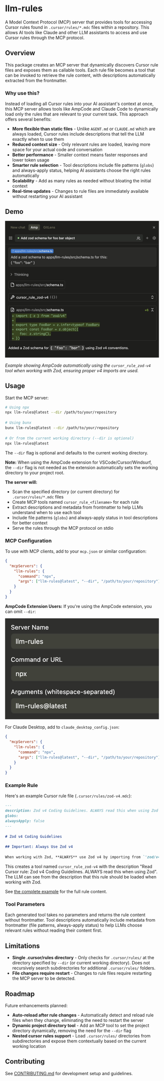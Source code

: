 # llm-rules

A Model Context Protocol (MCP) server that provides tools for accessing Cursor rules found in `.cursor/rules/*.mdc` files within a repository. This allows AI tools like Claude and other LLM assistants to access and use Cursor rules through the MCP protocol.

## Overview

This package creates an MCP server that dynamically discovers Cursor rule files and exposes them as callable tools. Each rule file becomes a tool that can be invoked to retrieve the rule content, with descriptions automatically extracted from the frontmatter.

### Why use this?

Instead of loading all Cursor rules into your AI assistant's context at once, this MCP server allows tools like AmpCode and Claude Code to dynamically load only the rules that are relevant to your current task. This approach offers several benefits:

- **More flexible than static files** - Unlike `AGENT.md` or `CLAUDE.md` which are always loaded, Cursor rules include descriptions that tell the LLM exactly when to use them
- **Reduced context size** - Only relevant rules are loaded, leaving more space for your actual code and conversation
- **Better performance** - Smaller context means faster responses and lower token usage
- **Smarter rule selection** - Tool descriptions include file patterns (`globs`) and always-apply status, helping AI assistants choose the right rules automatically
- **Scalability** - Add as many rules as needed without bloating the initial context
- **Real-time updates** - Changes to rule files are immediately available without restarting your AI assistant

## Demo

![MCP Server Demo](docs/images/demo.jpg)

_Example showing AmpCode automatically using the `cursor_rule_zod-v4` tool when working with Zod, ensuring proper v4 imports are used._

## Usage

Start the MCP server:

```bash
# Using npx
npx llm-rules@latest --dir /path/to/your/repository

# Using bunx
bunx llm-rules@latest --dir /path/to/your/repository

# Or from the current working directory (--dir is optional)
npx llm-rules@latest
```

The `--dir` flag is optional and defaults to the current working directory.

**Note:** When using the AmpCode extension for VSCode/Cursor/Windsurf, the `--dir` flag is not needed as the extension automatically sets the working directory to your project root.

**The server will:**

- Scan the specified directory (or current directory) for `.cursor/rules/*.mdc` files
- Create MCP tools named `cursor_rule_<filename>` for each rule
- Extract descriptions and metadata from frontmatter to help LLMs understand when to use each tool
- Include file patterns (`globs`) and always-apply status in tool descriptions for better context
- Serve the rules through the MCP protocol on stdio

### MCP Configuration

To use with MCP clients, add to your `mcp.json` or similar configuration:

```json
{
  "mcpServers": {
    "llm-rules": {
      "command": "npx",
      "args": ["llm-rules@latest", "--dir", "/path/to/your/repository"]
    }
  }
}
```

**AmpCode Extension Users:** If you're using the AmpCode extension, you can omit `--dir`:

![](./docs/images/ampcode-mcp.jpg)

For Claude Desktop, add to `claude_desktop_config.json`:

```json
{
  "mcpServers": {
    "llm-rules": {
      "command": "npx",
      "args": ["llm-rules@latest", "--dir", "/path/to/your/repository"]
    }
  }
}
```

### Example Rule

Here's an example Cursor rule file (`.cursor/rules/zod-v4.mdc`):

```markdown
---
description: Zod v4 Coding Guidelines. ALWAYS read this when using Zod
globs:
alwaysApply: false
---

# Zod v4 Coding Guidelines

## Important: Always Use Zod v4

When working with Zod, **ALWAYS** use Zod v4 by importing from `'zod/v4'`. Never use the default `'zod'` import, which is Zod v3.
```

This creates a tool named `cursor_rule_zod-v4` with the description "Read Cursor rule: Zod v4 Coding Guidelines. ALWAYS read this when using Zod". The LLM can see from the description that this rule should be loaded when working with Zod.

See [the complete example](./src/test/fixtures/valid/.cursor/rules/zod-v4.mdc) for the full rule content.

### Tool Parameters

Each generated tool takes no parameters and returns the rule content without frontmatter. Tool descriptions automatically include metadata from frontmatter (file patterns, always-apply status) to help LLMs choose relevant rules without reading their content first.

## Limitations

- **Single .cursor/rules directory** - Only checks for `.cursor/rules/` at the directory specified by `--dir` (or current working directory). Does not recursively search subdirectories for additional `.cursor/rules/` folders.
- **File changes require restart** - Changes to rule files require restarting the MCP server to be detected.

## Roadmap

Future enhancements planned:

- **Auto-reload after rule changes** - Automatically detect and reload rule files when they change, eliminating the need to restart the server
- **Dynamic project directory tool** - Add an MCP tool to set the project directory dynamically, removing the need for the `--dir` flag
- **Nested cursor rules support** - Load `.cursor/rules/` directories from subdirectories and expose them contextually based on the current working location

## Contributing

See [CONTRIBUTING.md](CONTRIBUTING.md) for development setup and guidelines.
